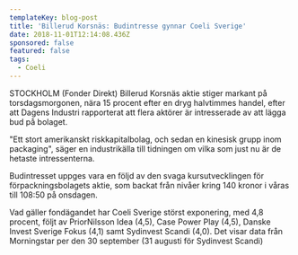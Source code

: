 ```yaml
---
templateKey: blog-post
title: 'Billerud Korsnäs: Budintresse gynnar Coeli Sverige'
date: 2018-11-01T12:14:08.436Z
sponsored: false
featured: false
tags:
  - Coeli
---
```

STOCKHOLM (Fonder Direkt) Billerud Korsnäs aktie stiger markant på torsdagsmorgonen, nära 15 procent efter en dryg halvtimmes handel, efter att Dagens Industri rapporterat att flera aktörer är intresserade av att lägga bud på bolaget.

"Ett stort amerikanskt riskkapitalbolag, och sedan en kinesisk grupp inom packaging", säger en industrikälla till tidningen om vilka som just nu är de hetaste intressenterna.

Budintresset uppges vara en följd av den svaga kursutvecklingen för förpackningsbolagets aktie, som backat från nivåer kring 140 kronor i våras till 108:50 på onsdagen.

Vad gäller fondägandet har Coeli Sverige störst exponering, med 4,8 procent, följt av PriorNilsson Idea (4,5), Case Power Play (4,5), Danske Invest Sverige Fokus (4,1) samt Sydinvest Scandi (4,0). Det visar data från Morningstar per den 30 september (31 augusti för Sydinvest Scandi)
